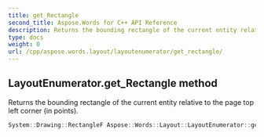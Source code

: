 ```yaml
---
title: get_Rectangle
second_title: Aspose.Words for C++ API Reference
description: Returns the bounding rectangle of the current entity relative to the page top left corner (in points). 
type: docs
weight: 0
url: /cpp/aspose.words.layout/layoutenumerator/get_rectangle/
---
```

## LayoutEnumerator.get_Rectangle method


Returns the bounding rectangle of the current entity relative to the page top left corner (in points).

```cpp
System::Drawing::RectangleF Aspose::Words::Layout::LayoutEnumerator::get_Rectangle()
```

